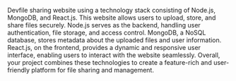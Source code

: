 Devfile sharing website using a technology stack consisting of Node.js, MongoDB, and React.js. This website allows users to upload, store, and share files securely. Node.js serves as the backend, handling user authentication, file storage, and access control. MongoDB, a NoSQL database, stores metadata about the uploaded files and user information. React.js, on the frontend, provides a dynamic and responsive user interface, enabling users to interact with the website seamlessly. Overall, your project combines these technologies to create a feature-rich and user-friendly platform for file sharing and management.
